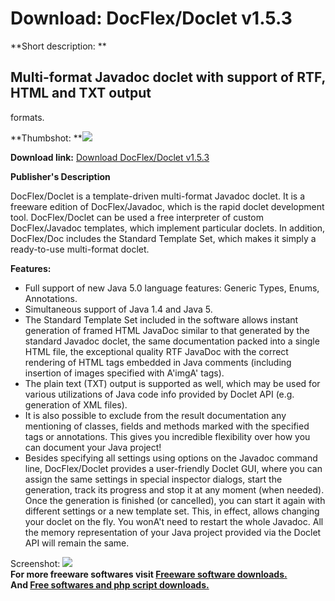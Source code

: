 # Download: DocFlex/Doclet v1.5.3

**Short description: **

## Multi-format Javadoc doclet with support of RTF, HTML and TXT output
formats.

  
**Thumbshot: **![](http://www.freewarefiles.com/screenshot/docflexdoclet_md.gif)   
  
**Download link:** [Download DocFlex/Doclet v1.5.3](http://freesoftwares.boysofts.com/DocFlexDoclet-V_program_36290.html)  
  

**Publisher's Description**  
  

DocFlex/Doclet is a template-driven multi-format Javadoc doclet. It is a
freeware edition of DocFlex/Javadoc, which is the rapid doclet development
tool. DocFlex/Doclet can be used a free interpreter of custom DocFlex/Javadoc
templates, which implement particular doclets. In addition, DocFlex/Doc
includes the Standard Template Set, which makes it simply a ready-to-use
multi-format doclet.

**Features:**

  * Full support of new Java 5.0 language features: Generic Types, Enums, Annotations. 
  * Simultaneous support of Java 1.4 and Java 5. 
  * The Standard Template Set included in the software allows instant generation of framed HTML JavaDoc similar to that generated by the standard Javadoc doclet, the same documentation packed into a single HTML file, the exceptional quality RTF JavaDoc with the correct rendering of HTML tags embedded in Java comments (including insertion of images specified with A'imgA' tags). 
  * The plain text (TXT) output is supported as well, which may be used for various utilizations of Java code info provided by Doclet API (e.g. generation of XML files). 
  * It is also possible to exclude from the result documentation any mentioning of classes, fields and methods marked with the specified tags or annotations. This gives you incredible flexibility over how you can document your Java project! 
  * Besides specifying all settings using options on the Javadoc command line, DocFlex/Doclet provides a user-friendly Doclet GUI, where you can assign the same settings in special inspector dialogs, start the generation, track its progress and stop it at any moment (when needed). Once the generation is finished (or cancelled), you can start it again with different settings or a new template set. This, in effect, allows changing your doclet on the fly. You wonA't need to restart the whole Javadoc. All the memory representation of your Java project provided via the Doclet API will remain the same. 

  
  
Screenshot: ![](http://www.freewarefiles.com/screenshot/docflexdoclet.gif)  
**For more freeware softwares visit [Freeware software downloads.](http://freesoftwares.boysofts.com/)**   
**And [Free softwares and php script downloads.](http://www.boysofts.com/)**


